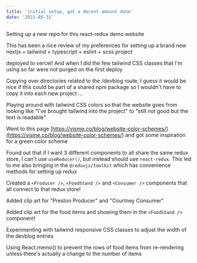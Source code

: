 ```yaml
---
title: 'initial setup, got a decent amount done'
date: '2021-05-31'
---
```


Setting up a new repo for this react-redux demo website

This has been a nice review of my preferences for setting up a brand new nextjs + tailwind + typescript + eslint + scss project

deployed to vercel!  And when I did the few tailwind CSS classes that I'm using so far were not purged on the first deploy

Copying over directories related to the /devblog route, I guess it would be nice if this could be part of a shared npm package so I wouldn't have to copy it into each new project ...

Playing around with tailwind CSS colors so that the website goes from looking like "I've brought tailwind into the project" to "still not good but the text is readable"

Went to this page [https://visme.co/blog/website-color-schemes/](https://visme.co/blog/website-color-schemes/) and got some inspiration for a green color scheme

Found out that if I want 3 different components to all share the same redux store, I can't use `useReducer()`, but instead should use `react-redux`.  This led to me also bringing in the `@reduxjs/toolkit` which has convenience methods for setting up redux

Created a `<Producer />`, `<FoodStand />` and `<Consumer />` components that all connect to that redux store!

Added clip art for "Preston Producer" and "Courtney Consumer"

Added clip art for the food items and showing them in the `<FoodStand />` component!

Experimenting with tailwind responsive CSS classes to adjust the width of the devblog entries

Using React.memo() to prevent the rows of food items from re-rendering unless there's actually a change to the number of items